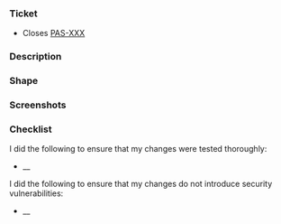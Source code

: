 <!--
Thank you for contributing! Please follow the steps below to help us process your PR quickly.
- 📝 Use a meaningful title for the pull request, e.g: "PAS-XXX | short pr description"
- 💭 Write a clear description and share screenshots (if applicable) to help describe your change.
- 🔍 Not all sections below will apply to you and are mostly for our internal team. It's okay to delete them if they are not applicable. 
-->

### Ticket
<!-- For Jira Tasks: (remove if external contributor)  -->
- Closes [PAS-XXX](https://bitwarden.atlassian.net/browse/PAS-XXX)

<!-- For GitHub Issues: -->
<!-- - Closes #XXX -->


### Description
<!--
    Introduction that should allow the reviewer to quickly be able to understand the reason for opening this PR.
-->

### Shape
<!--
    Give a high-level overview of the technical design involved in the implemented changes.
    If the changes don't have any architectural impact, you can remove this section.
-->

### Screenshots
<!--
    Include any relevant UI screenshots showcasing the before & after of your changes.
    If the changes don't have any UI impact, you can remove this section.
-->

### Checklist
I did the following to ensure that my changes were tested thoroughly:
- __

I did the following to ensure that my changes do not introduce security vulnerabilities:
- __
